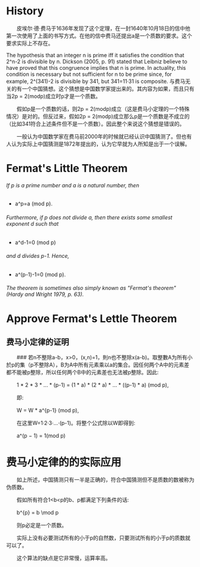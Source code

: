 # History
　　皮埃尔·德·费马于1636年发现了这个定理，在一封1640年10月18日的信中他第一次使用了上面的书写方式。在他的信中费马还提出a是一个质数的要求。这个要求实际上不存在。

The hypothesis that an integer n is prime iff it satisfies the condition that 2^n-2 is divisible by n. Dickson (2005, p. 91) stated that Leibniz believe to have proved that this congruence implies that n is prime. In actuality, this condition is necessary but not sufficient for n to be prime since, for example, 2^(341)-2 is divisible by 341, but 341=11·31 is composite.
    与费马无关的有一个中国猜想。这个猜想是中国数学家提出来的。其内容为如果，而且只有当2p = 2(modp)成立时p才是一个质数。

　　假如p是一个质数的话，则2p = 2(modp)成立（这是费马小定理的一个特殊情况）是对的。但反过来，假如2p = 2(modp)成立那么p是一个质数是不成立的（比如341符合上述条件但不是一个质数）。因此整个来说这个猜想是错误的。

　　一般认为中国数学家在费马前2000年的时候就已经认识中国猜测了。但也有人认为实际上中国猜测是1872年提出的，认为它早就为人所知是出于一个误解。
  
# Fermat's Little Theorem
###### If p is a prime number and a is a natural number, then
 * a^p=a (mod p). 	
###### Furthermore, if p does not divide a, then there exists some smallest exponent d such that
 * a^d-1=0 (mod p) 	
###### and d divides p-1. Hence,
 * a^(p-1)-1=0 (mod p). 	
###### The theorem is sometimes also simply known as "Fermat's theorem" (Hardy and Wright 1979, p. 63).

# Approve Fermat's Lettle Theorem
## 费马小定律的证明
　　### 若n不整除a-b，x>0，(x,n)=1，則n也不整除x(a-b)。取整數A为所有小於p的集（p不整除A），B为A中所有元素乘以a的集合。因任何两个A中的元素差都不能被p整除，所以任何两个B中的元素差也无法被p整除。因此:

　　1 * 2 * 3 * ... * (p-1) = (1 * a) * (2 * a) * ... * ((p-1) * a) (mod p),

　　即:

　　W = W * a^{p-1} (mod p),

　　在这里W=1·2·3·...·(p-1)。将整个公式除以W即得到:

　　a^(p − 1) = 1(mod p)

# 费马小定律的的实际应用
　　如上所述，中国猜测只有一半是正确的，符合中国猜测但不是质数的数被称为伪质数。

　　假如所有符合1<b<p的b、p都满足下列条件的话:

　　b^{p} = b \mod p

　　则p必定是一个质数。

　　实际上没有必要测试所有的小于p的自然数，只要测试所有的小于p的质数就可以了。

　　这个算法的缺点是它非常慢，运算率高。
